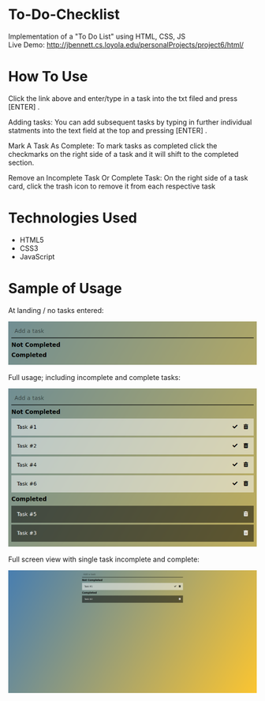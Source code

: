 # To-Do-Checklist  
Implementation of a "To Do List" using HTML, CSS, JS  
Live Demo: http://jbennett.cs.loyola.edu/personalProjects/project6/html/  

# How To Use
Click the link above and enter/type in a task into the txt filed and press [ENTER] .  

Adding tasks: You can add subsequent tasks by typing in further individual statments into the text field at the top and pressing [ENTER] .   

Mark A Task As Complete: To mark tasks as completed click the checkmarks on the right side of a task and it will shift to the completed section.   

Remove an Incomplete Task Or Complete Task: On the right side of a task card, click the trash icon to remove it from each respective task

# Technologies Used  
- HTML5  
- CSS3  
- JavaScript  

# Sample of Usage

At landing / no tasks entered:

![alt text](https://github.com/jdbennett94/To-Do-Checklist/blob/master/Image%20Sub/Screenshot_2021-02-09%20To%20Do%20List(1).png)

Full usage; including incomplete and complete tasks: 

![alt text](https://github.com/jdbennett94/To-Do-Checklist/blob/master/Image%20Sub/Screenshot_2021-02-09%20To%20Do%20List.png)

Full screen view with single task incomplete and complete: 

![alt text](https://github.com/jdbennett94/To-Do-Checklist/blob/master/Image%20Sub/Screenshot_2021-02-09%20To%20Do%20List(3).png)
